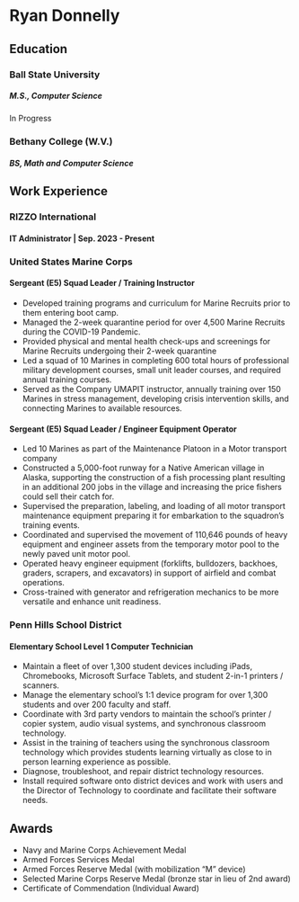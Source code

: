 # Ryan Donnelly
## Education
### Ball State University
##### M.S., Computer Science
In Progress

### Bethany College (W.V.)
##### BS, Math and Computer Science
## Work Experience

### RIZZO International
#### IT Administrator | Sep. 2023 - Present





### United States Marine Corps
#### Sergeant (E5) Squad Leader / Training Instructor

- Developed training programs and curriculum for Marine Recruits prior to them entering boot camp.
- Managed the 2-week quarantine period for over 4,500 Marine Recruits during the COVID-19 Pandemic.
- Provided physical and mental health check-ups and screenings for Marine Recruits undergoing their 2-week quarantine
- Led a squad of 10 Marines in completing 600 total hours of professional military development courses, small unit leader courses, and required annual training courses.
- Served as the Company UMAPIT instructor, annually training over 150 Marines in stress management, developing crisis intervention skills, and connecting Marines to available resources.

#### Sergeant (E5) Squad Leader / Engineer Equipment Operator

- Led 10 Marines as part of the Maintenance Platoon in a Motor transport company
- Constructed a 5,000-foot runway for a Native American village in Alaska, supporting the construction of a fish processing plant resulting in an additional 200 jobs in the village and increasing the price fishers could sell their catch for.
- Supervised the preparation, labeling, and loading of all motor transport maintenance equipment preparing it for embarkation to the squadron’s training events.
- Coordinated and supervised the movement of 110,646 pounds of heavy equipment and engineer assets from the temporary motor pool to the newly paved unit motor pool.
- Operated heavy engineer equipment (forklifts, bulldozers, backhoes, graders, scrapers, and excavators) in support of airfield and combat operations.
- Cross-trained with generator and refrigeration mechanics to be more versatile and enhance unit readiness.

### Penn Hills School District
#### Elementary School Level 1 Computer Technician
- Maintain a fleet of over 1,300 student devices including iPads, Chromebooks, Microsoft Surface Tablets, and student 2-in-1 printers / scanners.
- Manage the elementary school’s 1:1 device program for over 1,300 students and over 200 faculty and staff.
- Coordinate with 3rd party vendors to maintain the school’s printer / copier system, audio visual systems, and synchronous classroom technology.
- Assist in the training of teachers using the synchronous classroom technology which provides students learning virtually as close to in person learning experience as possible.
- Diagnose, troubleshoot, and repair district technology resources.
- Install required software onto district devices and work with users and the Director of Technology to coordinate and facilitate their software needs.

## Awards
- Navy and Marine Corps Achievement Medal
- Armed Forces Services Medal
- Armed Forces Reserve Medal (with mobilization “M” device)
- Selected Marine Corps Reserve Medal (bronze star in lieu of 2nd award)
- Certificate of Commendation (Individual Award)
